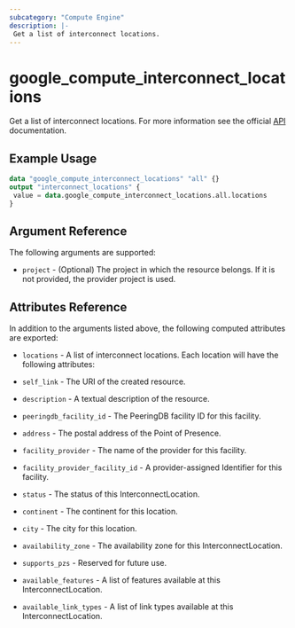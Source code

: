 ```yaml
---
subcategory: "Compute Engine"
description: |-
 Get a list of interconnect locations.
---
```


# google_compute_interconnect_locations
Get a list of interconnect locations. For more information see
the official [API](https://cloud.google.com/compute/docs/reference/rest/v1/interconnectLocations/list) documentation.

## Example Usage
```tf
data "google_compute_interconnect_locations" "all" {}
output "interconnect_locations" {
 value = data.google_compute_interconnect_locations.all.locations
}
```

## Argument Reference

The following arguments are supported:
* `project` - (Optional) The project in which the resource belongs. If it
 is not provided, the provider project is used.

## Attributes Reference

In addition to the arguments listed above, the following computed attributes are
exported:
* `locations` - A list of interconnect locations. Each location will have the following attributes:

 * `self_link` - The URI of the created resource.

 * `description` - A textual description of the resource.

 * `peeringdb_facility_id` - The PeeringDB facility ID for this facility.

 * `address` - The postal address of the Point of Presence.

 * `facility_provider` - The name of the provider for this facility.

 * `facility_provider_facility_id` - A provider-assigned Identifier for this facility.

 * `status` - The status of this InterconnectLocation.
 
 * `continent` - The continent for this location.
 
 * `city` - The city for this location.
 
 * `availability_zone` - The availability zone for this InterconnectLocation.

 * `supports_pzs` - Reserved for future use.
 
 * `available_features` - A list of features available at this InterconnectLocation.
 
 * `available_link_types` - A list of link types available at this InterconnectLocation.
